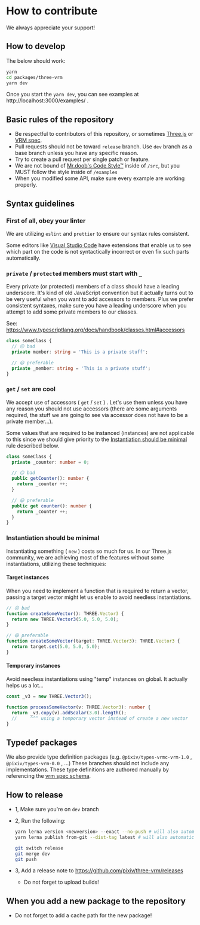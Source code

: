 # How to contribute

We always appreciate your support!

## How to develop

The below should work:

```sh
yarn
cd packages/three-vrm
yarn dev
```

Once you start the `yarn dev`, you can see examples at http://localhost:3000/examples/ .

## Basic rules of the repository

- Be respectful to contributors of this repository, or sometimes [Three.js](https://github.com/mrdoob/three.js/wiki/How-to-contribute-to-three.js) or [VRM spec](https://github.com/vrm-c/vrm-specification).
- Pull requests should not be toward `release` branch. Use `dev` branch as a base branch unless you have any specific reason.
- Try to create a pull request per single patch or feature.
- We are not bound of [Mr.doob's Code Style™](https://github.com/mrdoob/three.js/wiki/Mr.doob%27s-Code-Style%E2%84%A2) inside of `/src`, but you MUST follow the style inside of `/examples`
- When you modified some API, make sure every example are working properly.

## Syntax guidelines

### First of all, obey your linter

We are utilizing `eslint` and `prettier` to ensure our syntax rules consistent.

Some editors like [Visual Studio Code](https://code.visualstudio.com/) have extensions that enable us to see which part on the code is not syntactically incorrect or even fix such parts automatically.

### `private` / `protected` members must start with `_`

Every private (or protected) members of a class should have a leading underscore.
It's kind of old JavaScript convention but it actually turns out to be very useful when you want to add accessors to members.
Plus we prefer consistent syntaxes, make sure you have a leading underscore when you attempt to add some private members to our classes.

See: https://www.typescriptlang.org/docs/handbook/classes.html#accessors

```ts
class someClass {
  // 😖 bad
  private member: string = 'This is a private stuff';

  // 😃 preferable
  private _member: string = 'This is a private stuff';
}
```

### `get` / `set` are cool

We accept use of accessors ( `get` / `set` ) .
Let's use them unless you have any reason you should not use accessors (there are some arguments required, the stuff we are going to see via accessor does not have to be a private member...).

Some values that are required to be instanced (instances) are not applicable to this since we should give priority to the [Instantiation should be minimal](#instantiation-should-be-minimal) rule described below.

```ts
class someClass {
  private _counter: number = 0;

  // 😖 bad
  public getCounter(): number {
    return _counter ++;
  }

  // 😃 preferable
  public get counter(): number {
    return _counter ++;
  }
}
```

### Instantiation should be minimal

Instantiating something ( `new` ) costs so much for us.
In our Three.js community, we are achieving most of the features without some instantiations, utilizing these techniques:

#### Target instances

When you need to implement a function that is required to return a vector,
passing a target vector might let us enable to avoid needless instantiations.

```ts
// 😖 bad
function createSomeVector(): THREE.Vector3 {
  return new THREE.Vector3(5.0, 5.0, 5.0);
}

// 😃 preferable
function createSomeVector(target: THREE.Vector3): THREE.Vector3 {
  return target.set(5.0, 5.0, 5.0);
}
```

#### Temporary instances

Avoid needless instantiations using "temp" instances on global.
It actually helps us a lot...

```ts
const _v3 = new THREE.Vector3();

function processSomeVector(v: THREE.Vector3): number {
  return _v3.copy(v).addScalar(3.0).length();
  //     ^^^ using a temporary vector instead of create a new vector
}
```

## Typedef packages

We also provide type definition packages (e.g. `@pixiv/types-vrmc-vrm-1.0` , `@pixiv/types-vrm-0.0` , ...)
These branches should not include any implementations.
These type definitions are authored manually by referencing the [vrm spec schema](https://github.com/vrm-c/vrm-specification).

## How to release

- 1, Make sure you're on `dev` branch

- 2, Run the following:

  ```sh
  yarn lerna version <newversion> --exact --no-push # will also automatically runs build scripts
  yarn lerna publish from-git --dist-tag latest # will also automatically pushes some files into `gh-pages` branch

  git switch release
  git merge dev
  git push
  ```

- 3, Add a release note to https://github.com/pixiv/three-vrm/releases
  - Do not forget to upload builds!

## When you add a new package to the repository

- Do not forget to add a cache path for the new package!
